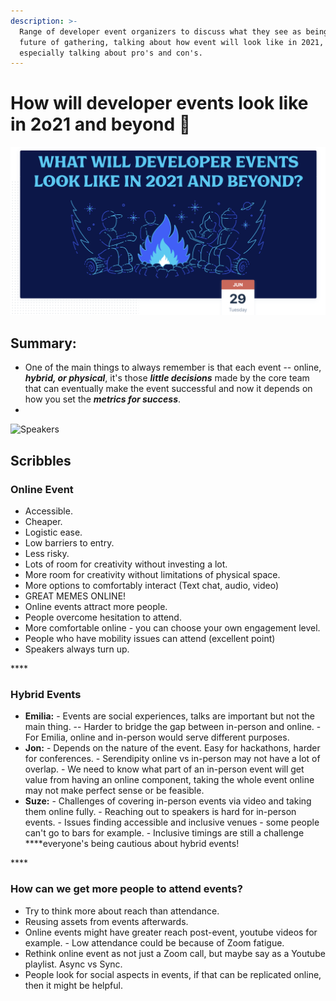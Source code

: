 ```yaml
---
description: >-
  Range of developer event organizers to discuss what they see as being the
  future of gathering, talking about how event will look like in 2021,
  especially talking about pro's and con's.
---
```


# How will developer events look like in 2o21 and beyond 🤔

![](../.gitbook/assets/screenshot-2021-06-30-at-10.10.14-pm.png)

## Summary: 

* One of the main things to always remember is that each event -- online, _**hybrid, or physical**_, it's those _**little decisions**_ made by the core team that can eventually make the event successful and now it depends on how you set the _**metrics for success**_. 
* 






![Speakers](../.gitbook/assets/screenshot-2021-06-30-at-10.48.23-pm.png)

## Scribbles



### **Online Event**

* Accessible.
* Cheaper.
* Logistic ease.
* Low barriers to entry.
* Less risky.
* Lots of room for creativity without investing a lot.
* More room for creativity without limitations of physical space.
* More options to comfortably interact \(Text chat, audio, video\)
* GREAT MEMES ONLINE!
* Online events attract more people.
* People overcome hesitation to attend.
* More comfortable online - you can choose your own engagement level.
* People who have mobility issues can attend \(excellent point\)
* Speakers always turn up.

\*\*\*\*

### **Hybrid Events** 

* **Emilia:** - Events are social experiences, talks are important but not the main thing. -- Harder to bridge the gap between in-person and online. - For Emilia, online and in-person would serve different purposes.  
* **Jon:** - Depends on the nature of the event. Easy for hackathons, harder for conferences. - Serendipity online vs in-person may not have a lot of overlap. - We need to know what part of an in-person event will get value from having an online component, taking the whole event online may not make perfect sense or be feasible.  
* **Suze:** - Challenges of covering in-person events via video and taking them online fully. - Reaching out to speakers is hard for in-person events. - Issues finding accessible and inclusive venues - some people can't go to bars for example. - Inclusive timings are still a challenge ****everyone's being cautious about hybrid events!

\*\*\*\*

### **How can we get more people to attend events?**

* Try to think more about reach than attendance. 
* Reusing assets from events afterwards.  
* Online events might have greater reach post-event, youtube videos for example. - Low attendance could be because of Zoom fatigue.  
* Rethink online event as not just a Zoom call, but maybe say as a Youtube playlist. Async vs Sync.  
* People look for social aspects in events, if that can be replicated online, then it might be helpful.





